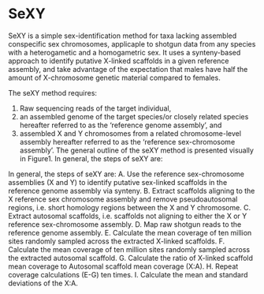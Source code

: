 # SeXY

SeXY is a simple sex-identification method for taxa lacking assembled conspecific sex chromosomes, applicaple to shotgun data from any species with a heterogametic and a homogametric sex. 
It uses a synteny-based approach to identify putative X-linked scaffolds in a given reference assembly, and take advantage of the expectation that males have half the amount of X-chromosome genetic material compared to females.

The seXY method requires: 
1. Raw sequencing reads of the target individual, 
2. an assembled genome of the target species/or closely related species hereafter referred to as the ‘reference genome assembly’, and 
3. assembled X and Y chromosomes from a related chromosome-level assembly hereafter referred to as the ‘reference sex-chromosome assembly’. The general outline of the seXY method is presented visually in Figure1. In general, the steps of seXY are: 


In general, the steps of seXY are:
A. Use the reference sex-chromosome assemblies (X and Y) to identify putative sex-linked scaffolds in the reference genome assembly via synteny.
B. Extract scaffolds aligning to the X reference sex chromosome assembly and remove pseudoautosomal regions, i.e. short homology regions between the X and Y chromosome. 
C. Extract autosomal scaffolds, i.e. scaffolds not aligning to either the X or Y reference sex-chromosome assembly. 
D. Map raw shotgun reads to the reference genome assembly.
E. Calculate the mean coverage of ten million sites randomly sampled across the extracted X-linked scaffolds. 
F. Calculate the mean coverage of ten million sites randomly sampled across the extracted autosomal scaffold.
G. Calculate the ratio of X-linked scaffold mean coverage to Autosomal scaffold mean coverage (X:A).
H. Repeat coverage calculations (E-G) ten times. 
I. Calculate the mean and standard deviations of the X:A.
